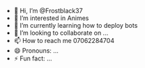 - 👋 Hi, I’m @Frostblack37
- 👀 I’m interested in Animes 
- 🌱 I’m currently learning how to deploy bots
- 💞️ I’m looking to collaborate on ...
- 📫 How to reach me 07062284704
- 😄 Pronouns: ...
- ⚡ Fun fact: ...

<!---
Frostblack37/Frostblack37 is a ✨ special ✨ repository because its `README.md` (this file) appears on your GitHub profile.
You can click the Preview link to take a look at your changes.
--->
